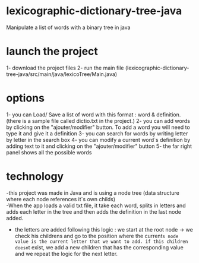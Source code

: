 # lexicographic-dictionary-tree-java
Manipulate a list of words with a binary tree in java
# launch the project
1- download the project files
2- run the main file (lexicographic-dictionary-tree-java/src/main/java/lexicoTree/Main.java)
# options
1- you can Load/ Save a list of word with this format : word & definition. 
   (there is a sample file called dictio.txt in the project.)
2- you can add words by clicking on the "ajouter/modifier" button. To add a word you will need to type it and give it a definition
3- you can search for words by writing letter by letter in the search box
4- you can modify a current word`s definition by adding text to it and clicking on the "ajouter/modifier" button
5- the far right panel shows all the possible words

# technology

-this project was made in Java and is using a node tree (data structure where each node references it`s own childs)  
-When the app loads a valid txt file, it take each word, splits in letters and adds each letter in the tree and then adds the definition in the last node added.
- the letters are added following this logic : we start at the root node -> we check his childrens and go to the position where the current`s node value is the current letter that we want to add. if this children doesn`t exist, we add a new children that has the corresponding value and we repeat the logic for the next letter.

